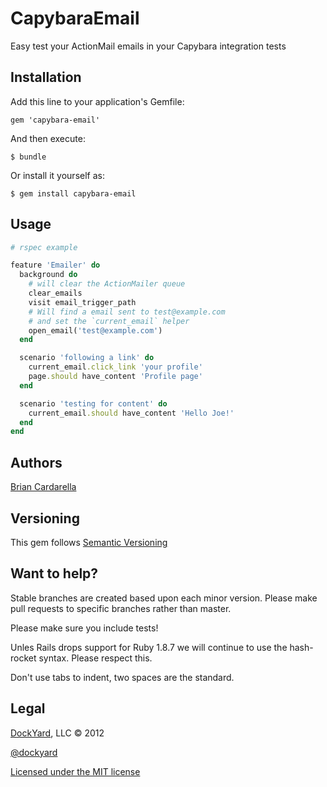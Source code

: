 # CapybaraEmail #

Easy test your ActionMail emails in your Capybara integration tests

## Installation ##

Add this line to your application's Gemfile:

    gem 'capybara-email'

And then execute:

    $ bundle

Or install it yourself as:

    $ gem install capybara-email

## Usage ##

```ruby
# rspec example

feature 'Emailer' do
  background do
    # will clear the ActionMailer queue
    clear_emails
    visit email_trigger_path
    # Will find a email sent to test@example.com
    # and set the `current_email` helper
    open_email('test@example.com')
  end

  scenario 'following a link' do
    current_email.click_link 'your profile'
    page.should have_content 'Profile page'
  end

  scenario 'testing for content' do
    current_email.should have_content 'Hello Joe!'
  end
end
```

## Authors ##

[Brian Cardarella](http://twitter.com/bcardarella)

## Versioning ##

This gem follows [Semantic Versioning](http://semver.org)

## Want to help? ##

Stable branches are created based upon each minor version. Please make
pull requests to specific branches rather than master.

Please make sure you include tests!

Unles Rails drops support for Ruby 1.8.7 we will continue to use the
hash-rocket syntax. Please respect this.

Don't use tabs to indent, two spaces are the standard.

## Legal ##

[DockYard](http://dockyard.com), LLC &copy; 2012

[@dockyard](http://twitter.com/dockyard)

[Licensed under the MIT license](http://www.opensource.org/licenses/mit-license.php)
